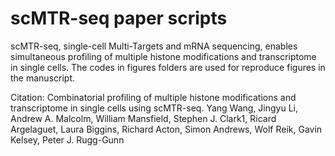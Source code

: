# scMTR-seq paper scripts
scMTR-seq, single-cell Multi-Targets and mRNA sequencing, enables simultaneous profiling of multiple histone modifications and transcriptome in single cells. 
The codes in figures folders are used for reproduce figures in the manuscript. 

Citation: 
Combinatorial profiling of multiple histone modifications and transcriptome in single cells using scMTR-seq.
Yang Wang, Jingyu Li, Andrew A. Malcolm, William Mansfield, Stephen J. Clark1, Ricard Argelaguet, Laura Biggins, Richard Acton, Simon Andrews, Wolf Reik, Gavin Kelsey, Peter J. Rugg-Gunn
